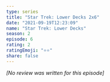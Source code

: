```yaml
---
type: series
title: "Star Trek: Lower Decks 2x6"
date: "2021-09-19T12:23:09"
name: "Star Trek: Lower Decks"
season: 2
episode: 6
rating: 2
ratingEmoji: "⭐️⭐️"
share: false
---
```


*[No review was written for this episode]*
